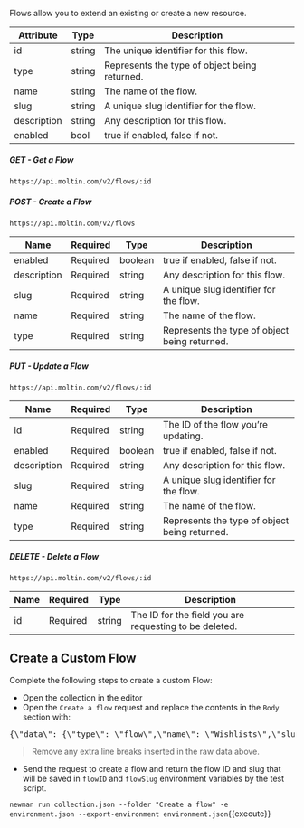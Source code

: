 
Flows allow you to extend an existing or create a new resource.

|Attribute|	Type|	Description|
|------------|--------------|----------|
|id|	string|	The unique identifier for this flow.|
|type|	string|	Represents the type of object being returned.|
|name|	string|	The name of the flow.|
|slug|	string|	A unique slug identifier for the flow.|
|description|	string|	Any description for this flow.|
|enabled|	bool|	true if enabled, false if not.|


##### GET - Get a Flow

```url
https://api.moltin.com/v2/flows/:id
```


##### POST - Create a Flow

```url
https://api.moltin.com/v2/flows
```

|Name|	Required|	Type|	Description|
|--------|----------|----------|----------|
|enabled|	Required|	boolean|	true if enabled, false if not.|
|description|	Required|	string|	Any description for this flow.|
|slug|	Required|	string|	A unique slug identifier for the flow.|
|name|	Required|	string|	The name of the flow.|
|type|	Required|	string|	Represents the type of object being returned.|


##### PUT - Update a Flow

```url
https://api.moltin.com/v2/flows/:id
```

|Name|	Required|	Type|	Description|
|--------|----------|----------|----------|
|id|	Required|	string|	The ID of the flow you’re updating.|
|enabled|	Required|	boolean|	true if enabled, false if not.|
|description|	Required|	string|	Any description for this flow.|
|slug|	Required|	string|	A unique slug identifier for the flow.|
|name|	Required|	string|	The name of the flow.|
|type|	Required|	string|	Represents the type of object being returned.|


##### DELETE - Delete a Flow

```
https://api.moltin.com/v2/flows/:id
```
|Name|	Required|	Type|	Description|
|--------|----------|----------|----------|
|id|	Required|	string|	The ID for the field you are requesting to be deleted.|


## Create a Custom Flow

Complete the following steps to create a custom Flow:

* Open the collection in the editor
* Open the `Create a flow` request and replace the contents in the `Body` section with:

<pre class="file" data-filename="collection.json" data-target="insert" data-marker="#FLOW-BODY">
{\"data\": {\"type\": \"flow\",\"name\": \"Wishlists\",\"slug\": \"wishlists\",\"description\": \"Allow customers to store products they want to purchase at a later date\",\"enabled\": true}}
</pre>
> Remove any extra line breaks inserted in the raw data above.

* Send the request to create a flow and return the flow ID and slug that will be saved in `flowID` and `flowSlug` environment variables by the test script.

`newman run collection.json --folder "Create a flow" -e environment.json --export-environment environment.json`{{execute}}